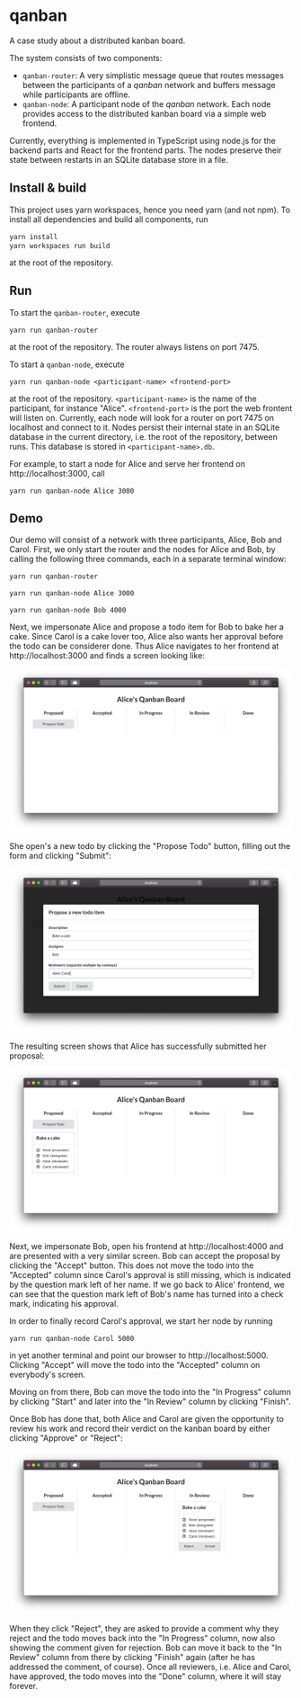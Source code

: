 # qanban

A case study about a distributed kanban board.

The system consists of two components:
- `qanban-router`: A very simplistic message queue that routes messages
  between the participants of a _qanban_ network and buffers message
  while participants are offline.
- `qanban-node`: A participant node of the _qanban_ network. Each node
  provides access to the distributed kanban board via a simple web
  frontend.

Currently, everything is implemented in TypeScript using node.js for the
backend parts and React for the frontend parts. The nodes preserve their
state between restarts in an SQLite database store in a file.


## Install & build

This project uses yarn workspaces, hence you need yarn (and not npm).
To install all dependencies and build all components, run
```shell
yarn install
yarn workspaces run build
```
at the root of the repository.

## Run

To start the `qanban-router`, execute
```shell
yarn run qanban-router
```
at the root of the repository. The router always listens on port 7475.

To start a `qanban-node`, execute
```shell
yarn run qanban-node <participant-name> <frontend-port>
```
at the root of the repository. `<participant-name>` is the name of the
participant, for instance "Alice". `<frontend-port>` is the port the web
frontent will listen on. Currently, each node will look for a router
on port 7475 on localhost and connect to it. Nodes persist their internal
state in an SQLite database in the current directory, i.e. the root of the
repository, between runs. This database is stored in `<participant-name>.db`.

For example, to start a node for Alice and serve her frontend on http://localhost:3000, call
```shell
yarn run qanban-node Alice 3000
```

## Demo

Our demo will consist of a network with three participants, Alice, Bob
and Carol. First, we only start the router and the nodes for Alice and
Bob, by calling the following three commands, each in a separate terminal
window:
```shell
yarn run qanban-router
```
```shell
yarn run qanban-node Alice 3000
```
```shell
yarn run qanban-node Bob 4000
```

Next, we impersonate Alice and propose a todo item for Bob to bake her a
cake. Since Carol is a cake lover too, Alice also wants her approval before
the todo can be considerer done. Thus Alice navigates to her frontend at
http://localhost:3000 and finds a screen looking like:

![Alice' start screen](images/alice-start.png)

She open's a new todo by clicking the "Propose Todo" button, filling out the
form and clicking "Submit":

![Alice' proposal form](images/alice-proposal.png)

The resulting screen shows that Alice has successfully submitted her
proposal:

![Alice' proposed todo](images/alice-proposed.png)

Next, we impersonate Bob, open his frontend at http://localhost:4000 and are
presented with a very similar screen. Bob can accept the proposal by
clicking the "Accept" button. This does not move the todo into the
"Accepted" column since Carol's approval is still missing, which is
indicated by the question mark left of her name. If we go back to Alice'
frontend, we can see that the question mark left of Bob's name has turned
into a check mark, indicating his approval.

In order to finally record Carol's approval, we start her node by running
```shell
yarn run qanban-node Carol 5000
```
in yet another terminal and point our browser to http://localhost:5000.
Clicking "Accept" will move the todo into the "Accepted" column on
everybody's screen.

Moving on from there, Bob can move the todo into the "In Progress" column by
clicking "Start" and later into the "In Review" column by clicking "Finish".

Once Bob has done that, both Alice and Carol are given the opportunity to
review his work and record their verdict on the kanban board by either
clicking "Approve" or "Reject":

![Alice' review](images/alice-review.png)

When they click "Reject", they are asked to provide a comment why they reject
and the todo moves back into the "In Progress" column, now also showing the
comment given for rejection. Bob can move it back to the "In Review" column from there by clicking "Finish" again (after he has addressed the comment,
of course). Once all reviewers, i.e. Alice and Carol, have approved, the
todo moves into the "Done" column, where it will stay forever.
